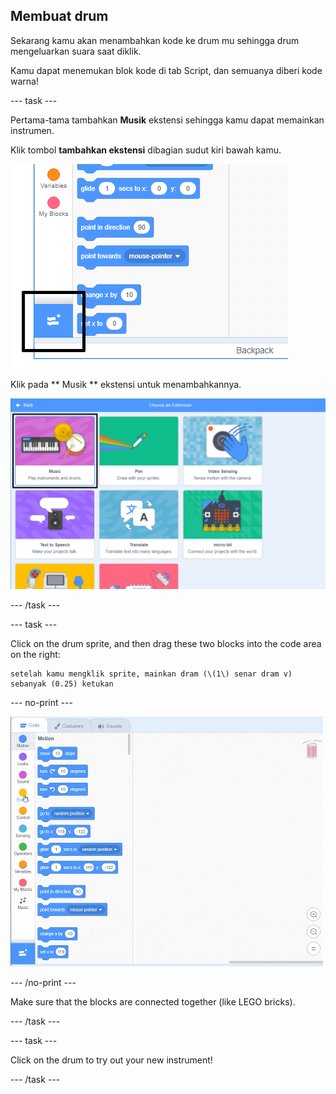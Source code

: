 ## Membuat drum

Sekarang kamu akan menambahkan kode ke drum mu sehingga drum mengeluarkan suara saat diklik.

Kamu dapat menemukan blok kode di tab Script, dan semuanya diberi kode warna!

\--- task \---

Pertama-tama tambahkan **Musik** ekstensi sehingga kamu dapat memainkan instrumen.

Klik tombol **tambahkan ekstensi** dibagian sudut kiri bawah kamu.

![tambahkan tombol ekstensi yang disorot](images/add-extension-annotated.png)

Klik pada ** Musik ** ekstensi untuk menambahkannya.

![ekstensi music yang disorot](images/click-music-annotated.png)

\--- /task \---

\--- task \---

Click on the drum sprite, and then drag these two blocks into the code area on the right:

```blocks3
setelah kamu mengklik sprite, mainkan dram (\(1\) senar dram v) sebanyak (0.25) ketukan
```

\--- no-print \---

![screenshot](images/connect-block.gif)

\--- /no-print \---

Make sure that the blocks are connected together (like LEGO bricks).

\--- /task \---

\--- task \---

Click on the drum to try out your new instrument!

\--- /task \---